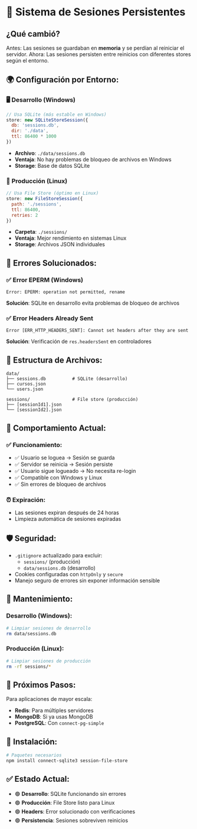 # 🔐 Sistema de Sesiones Persistentes

## ¿Qué cambió?

Antes: Las sesiones se guardaban en **memoria** y se perdían al reiniciar el servidor.
Ahora: Las sesiones persisten entre reinicios con diferentes stores según el entorno.

## 🌍 **Configuración por Entorno:**

### 🖥️ **Desarrollo (Windows)**
```javascript
// Usa SQLite (más estable en Windows)
store: new SQLiteStoreSession({
  db: 'sessions.db',
  dir: './data',
  ttl: 86400 * 1000
})
```
- **Archivo**: `./data/sessions.db`
- **Ventaja**: No hay problemas de bloqueo de archivos en Windows
- **Storage**: Base de datos SQLite

### 🐧 **Producción (Linux)**
```javascript
// Usa File Store (óptimo en Linux)
store: new FileStoreSession({
  path: './sessions',
  ttl: 86400,
  retries: 2
})
```
- **Carpeta**: `./sessions/`
- **Ventaja**: Mejor rendimiento en sistemas Linux
- **Storage**: Archivos JSON individuales

## 🔧 **Errores Solucionados:**

### ✅ **Error EPERM (Windows)**
```
Error: EPERM: operation not permitted, rename
```
**Solución**: SQLite en desarrollo evita problemas de bloqueo de archivos

### ✅ **Error Headers Already Sent**
```
Error [ERR_HTTP_HEADERS_SENT]: Cannot set headers after they are sent
```
**Solución**: Verificación de `res.headersSent` en controladores

## 📂 **Estructura de Archivos:**

```
data/
├── sessions.db          # SQLite (desarrollo)
├── cursos.json
└── users.json

sessions/                # File store (producción)
├── [sessionId1].json
└── [sessionId2].json
```

## 🔄 **Comportamiento Actual:**

### ✅ **Funcionamiento:**
- ✅ Usuario se loguea → Sesión se guarda
- ✅ Servidor se reinicia → Sesión persiste  
- ✅ Usuario sigue logueado → No necesita re-login
- ✅ Compatible con Windows y Linux
- ✅ Sin errores de bloqueo de archivos

### ⏰ **Expiración:**
- Las sesiones expiran después de 24 horas
- Limpieza automática de sesiones expiradas

## 🛡️ **Seguridad:**

- `.gitignore` actualizado para excluir:
  - `sessions/` (producción)
  - `data/sessions.db` (desarrollo)
- Cookies configuradas con `httpOnly` y `secure`
- Manejo seguro de errores sin exponer información sensible

## 🧹 **Mantenimiento:**

### Desarrollo (Windows):
```bash
# Limpiar sesiones de desarrollo
rm data/sessions.db
```

### Producción (Linux):
```bash
# Limpiar sesiones de producción  
rm -rf sessions/*
```

## 🚀 **Próximos Pasos:**

Para aplicaciones de mayor escala:
- **Redis**: Para múltiples servidores
- **MongoDB**: Si ya usas MongoDB
- **PostgreSQL**: Con `connect-pg-simple`

## 🔧 **Instalación:**

```bash
# Paquetes necesarios
npm install connect-sqlite3 session-file-store
```

## ✅ **Estado Actual:**
- 🟢 **Desarrollo**: SQLite funcionando sin errores
- 🟢 **Producción**: File Store listo para Linux
- 🟢 **Headers**: Error solucionado con verificaciones
- 🟢 **Persistencia**: Sesiones sobreviven reinicios